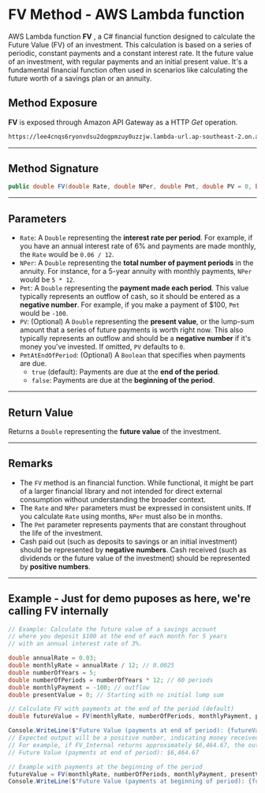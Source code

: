 # FV Method - AWS Lambda function

AWS Lambda function  **FV** , a C# financial  function designed to calculate the Future Value (FV) of an investment. This calculation is based on a series of periodic, constant payments and a constant interest rate.
It the future value of an investment, with regular payments and an initial present value. It's a fundamental financial function often used in scenarios like calculating the future worth of a savings plan or an annuity.


## Method Exposure

**FV** is exposed through Amazon API Gateway as a HTTP *Get* operation.
```html
https://lee4cnqs6ryonvdsu2dogpmzuy0uzzjw.lambda-url.ap-southeast-2.on.aws/fv?rate=0.08&pv=2000&nper=5
```
---
## Method Signature

```csharp
public double FV(double Rate, double NPer, double Pmt, double PV = 0, bool PmtAtEndOfPeriod = true)
```

---
## Parameters

* `Rate`: A `Double` representing the **interest rate per period**. For example, if you have an annual interest rate of 6% and payments are made monthly, the `Rate` would be `0.06 / 12`.
* `NPer`: A `Double` representing the **total number of payment periods** in the annuity. For instance, for a 5-year annuity with monthly payments, `NPer` would be `5 * 12`.
* `Pmt`: A `Double` representing the **payment made each period**. This value typically represents an outflow of cash, so it should be entered as a **negative number**. For example, if you make a payment of $100, `Pmt` would be `-100`.
* `PV`: (Optional) A `Double` representing the **present value**, or the lump-sum amount that a series of future payments is worth right now. This also typically represents an outflow and should be a **negative number** if it's money you've invested. If omitted, `PV` defaults to `0`.
* `PmtAtEndOfPeriod`: (Optional) A `Boolean` that specifies when payments are due.
    * `true` (default): Payments are due at the **end of the period**.
    * `false`: Payments are due at the **beginning of the period**.

---
## Return Value

Returns a `Double` representing the **future value** of the investment.

---
## Remarks

* The `FV` method is an financial function. While functional, it might be part of a larger financial library and not intended for direct external consumption without understanding the broader context.
* The `Rate` and `NPer` parameters must be expressed in consistent units. If you calculate `Rate` using months, `NPer` must also be in months.
* The `Pmt` parameter represents payments that are constant throughout the life of the investment.
* Cash paid out (such as deposits to savings or an initial investment) should be represented by **negative numbers**. Cash received (such as dividends or the future value of the investment) should be represented by **positive numbers**.

---
## Example - Just for demo puposes as here, we're calling FV internally

```csharp
// Example: Calculate the future value of a savings account
// where you deposit $100 at the end of each month for 5 years
// with an annual interest rate of 3%.

double annualRate = 0.03;
double monthlyRate = annualRate / 12; // 0.0025
double numberOfYears = 5;
double numberOfPeriods = numberOfYears * 12; // 60 periods
double monthlyPayment = -100; // outflow
double presentValue = 0; // Starting with no initial lump sum

// Calculate FV with payments at the end of the period (default)
double futureValue = FV(monthlyRate, numberOfPeriods, monthlyPayment, presentValue, true);

Console.WriteLine($"Future Value (payments at end of period): {futureValue:C}");
// Expected output will be a positive number, indicating money received.
// For example, if FV_Internal returns approximately $6,464.67, the output would be:
// Future Value (payments at end of period): $6,464.67

// Example with payments at the beginning of the period
futureValue = FV(monthlyRate, numberOfPeriods, monthlyPayment, presentValue, false);
Console.WriteLine($"Future Value (payments at beginning of period): {futureValue:C}");
```


